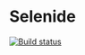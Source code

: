 # Selenide
[![Build status](https://ci.appveyor.com/api/projects/status/78955745k422s4po/branch/main?svg=true)](https://ci.appveyor.com/project/EvgeniaZlobina/selenide/branch/main)
